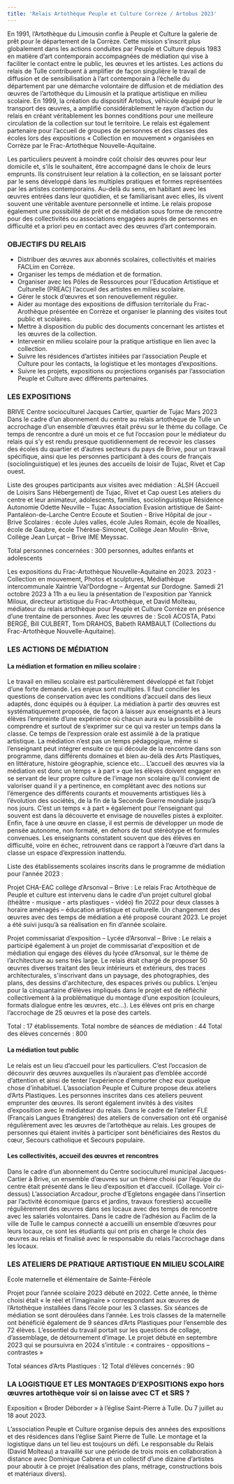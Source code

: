 ```yaml
---
title: 'Relais Artothèque Peuple et Culture Corrèze / Artobus 2023'
---
```


En 1991, l’Artothèque du Limousin confie à Peuple et Culture la galerie de prêt pour le département de la Corrèze. Cette mission s’inscrit plus globalement dans les actions conduites par Peuple et Culture depuis 1983 en matière d’art contemporain accompagnées de médiation qui vise à faciliter le contact entre le public, les œuvres et les artistes. Les actions du relais de Tulle contribuent à amplifier de façon singulière le travail de diffusion et de sensibilisation à l’art contemporain à l’échelle du département par une démarche volontaire de diffusion et de médiation des œuvres de l’artothèque du Limousin et la pratique artistique en milieu scolaire. En 1999, la création du dispositif Artobus, véhicule équipé pour le transport des œuvres, a amplifié considérablement le rayon d’action du relais en créant véritablement les bonnes conditions pour une meilleure circulation de la collection sur tout le territoire. Le relais est également partenaire pour l’accueil de groupes de personnes et des classes des écoles lors des expositions « Collection en mouvement » organisées en Corrèze par le Frac-Artothèque Nouvelle-Aquitaine.

Les particuliers peuvent à moindre coût choisir des œuvres pour leur domicile et, s’ils le souhaitent, être accompagné dans le choix de leurs emprunts. Ils construisent leur relation à la collection, en se laissant porter par le sens développé dans les multiples pratiques et formes représentées par les artistes contemporains. Au-delà du sens, en habitant avec les œuvres entrées dans leur quotidien, et se familiarisant avec elles, ils vivent souvent une véritable aventure personnelle et intime. Le relais propose également une possibilité de prêt et de médiation sous forme de rencontre pour des collectivités ou associations engagées auprès de personnes en difficulté et a priori peu en contact avec des œuvres d’art contemporain.

### OBJECTIFS DU RELAIS

- Distribuer des œuvres aux abonnés scolaires, collectivités et mairies FACLim en Corrèze.
- Organiser les temps de médiation et de formation.
- Organiser avec les Pôles de Ressources pour l’Education Artistique et Culturelle (PREAC) l’accueil des artistes en milieu scolaire. 
- Gérer le stock d’œuvres et son renouvellement régulier.
- Aider au montage des expositions de diffusion territoriale du Frac-Arothèque présentée en Corrèze et organiser le planning des visites tout public et scolaires.
- Mettre à disposition du public des documents concernant les artistes et les œuvres de la collection.
- Intervenir en milieu scolaire pour la pratique artistique en lien avec la collection.
- Suivre les résidences d’artistes initiées par l’association Peuple et Culture pour les contacts, la logistique et les montages d’expositions. 
- Suivre les projets, expositions ou projections organisés par l’association Peuple et Culture avec différents partenaires.

### LES EXPOSITIONS

BRIVE
Centre socioculturel Jacques Cartier, quartier de Tujac 
Mars 2023
Dans le cadre d’un abonnement du centre au relais artothèque de Tulle un accrochage d’un ensemble d’œuvres était prévu sur le thème du collage.
Ce temps de rencontre a duré un mois et ce fut l’occasion pour le médiateur du relais qui s’y est rendu presque quotidiennement de recevoir les classes des écoles du quartier et d’autres secteurs du pays de Brive, pour un travail spécifique, ainsi que les personnes participant à des cours de français (sociolinguistique) et les jeunes des accueils de loisir de Tujac, Rivet et Cap ouest.

Liste des groupes participants aux visites avec médiation : 
ALSH (Accueil de Loisirs Sans Hébergement) de Tujac, Rivet et Cap ouest
Les ateliers du centre et leur animateur, adolescents, familles, sociolinguistique 
Résidence Autonomie Odette Neuville – Tujac
Association Evasion artistique de Saint-Pantaléon-de-Larche
Centre Ecoute et Soutien - Brive
Hôpital de jour - Brive
Scolaires : école Jules valles, école Jules Romain, école de Noailles, école de Gaubre, école Thérèse-Simonet, Collège Jean Moulin -Brive, Collège Jean Lurçat – Brive
IME Meyssac. 

Total personnes concernées : 300 personnes, adultes enfants et adolescents

Les expositions du Frac-Artothèque Nouvelle-Aquitaine en 2023.
2023 - Collection en mouvement, Photos et sculptures, Médiathèque intercommunale Xaintrie Val’Dordogne – Argentat sur Dordogne.
Samedi 21 octobre 2023 à 11h a eu lieu la présentation de l'exposition par Yannick Miloux, directeur artistique du Frac-Artothèque, et David Molteau, médiateur du relais artothèque pour Peuple et Culture Corrèze en présence d’une trentaine de personnes.
Avec les œuvres de : Scoli ACOSTA, Patxi BERGÉ, Bill CULBERT, Tom DRAHOS, Babeth RAMBAULT (Collections du Frac-Artothèque Nouvelle-Aquitaine).

### LES ACTIONS DE MÉDIATION

#### La médiation et formation en milieu scolaire : 

Le travail en milieu scolaire est particulièrement développé et fait l’objet d’une forte demande. Les enjeux sont multiples. Il faut concilier les questions de conservation avec les conditions d’accueil dans des lieux adaptés, donc équipés ou à équiper.
La médiation à partir des œuvres est systématiquement proposée, de façon à laisser aux enseignants et à leurs élèves l’empreinte d’une expérience où chacun aura eu la possibilité de comprendre et surtout de s’exprimer sur ce qui va rester un temps dans la classe. Ce temps de l’expression orale est assimilé à de la pratique artistique.
La médiation n’est pas un temps pédagogique, même si l’enseignant peut intégrer ensuite ce qui découle de la rencontre dans son programme, dans différents domaines et bien au-delà des Arts Plastiques, en littérature, histoire géographie, science etc…
L’accueil des œuvres via la médiation est donc un temps « à part » que les élèves doivent engager en se servant de leur propre culture de l’image non scolaire qu’il convient de valoriser quand il y a pertinence, en complétant avec des notions sur l’émergence des différents courants et mouvements artistiques liés à l’évolution des sociétés, de la fin de la Seconde Guerre mondiale jusqu’à nos jours. C’est un temps « à part » également pour l’enseignant qui souvent est dans la découverte et envisage de nouvelles pistes à exploiter.
Enfin, face à une œuvre en classe, il est permis de développer un mode de pensée autonome, non formaté, en dehors de tout stéréotype et formules convenues. Les enseignants constatent souvent que des élèves en difficulté, voire en échec, retrouvent dans ce rapport à l’œuvre d’art dans la classe un espace d’expression inattendu.


Liste des établissements scolaires inscrits dans le programme de médiation pour l’année 2023 :

Projet CHA-EAC collège d’Arsonval – Brive : 
Le relais Frac Artothèque de Peuple et culture est intervenu dans le cadre d’un projet culturel global (théâtre - musique - arts plastiques - vidéo) fin 2022 pour deux classes à horaire aménagés – éducation artistique et culturelle.
Un changement des œuvres avec des temps de médiation a été proposé courant 2023. Le projet a été suivi jusqu’à sa réalisation en fin d’année scolaire. 

Projet commissariat d’exposition – Lycée d’Arsonval – Brive :
Le relais a participé également à un projet de commissariat d'exposition et de médiation qui engage des élèves du lycée d’Arsonval, sur le thème de l’architecture au sens très large. Le relais était chargé de proposer 50 œuvres diverses traitant des lieux intérieurs et extérieurs, des traces architecturales, s'inscrivant dans un paysage, des photographies, des plans, des dessins d'architecture, des espaces privés ou publics.
L’enjeu pour la cinquantaine d’élèves impliqués dans le projet est de réfléchir collectivement à la problématique du montage d’une exposition (couleurs, formats dialogue entre les œuvres, etc…). Les élèves ont pris en charge l’accrochage de 25 œuvres et la pose des cartels.

Total : 17 établissements.
Total nombre de séances de médiation : 44
Total des élèves concernés : 800 



#### La médiation tout public

Le relais est un lieu d’accueil pour les particuliers. C’est l’occasion de découvrir des œuvres auxquelles ils n’auraient pas d’emblée accordé d’attention et ainsi de tenter l’expérience d’emporter chez eux quelque chose d’inhabituel.
L’association Peuple et Culture propose deux ateliers d’Arts Plastiques. Les personnes inscrites dans ces ateliers peuvent emprunter des œuvres. Ils seront également invités à des visites d’exposition avec le médiateur du relais.
Dans le cadre de l’atelier FLE (Français Langues Etrangères) des ateliers de conversation ont été organisé régulièrement avec les œuvres de l’artothèque au relais. Les groupes de personnes qui étaient invités à participer sont bénéficiaires des Restos du cœur, Secours catholique et Secours populaire.

#### Les collectivités, accueil des œuvres et rencontres

Dans le cadre d’un abonnement du Centre socioculturel municipal Jacques-Cartier à Brive, un ensemble d’œuvres sur un thème choisi par l’équipe du centre était présenté dans le lieu d’exposition et d’accueil. (Collage. Voir ci-dessus)
L’association Arcadour, proche d’Egletons engagée dans l’insertion par l’activité économique (parcs et jardins, travaux forestiers) accueille régulièrement des œuvres dans ses locaux avec des temps de rencontre avec les salariés volontaires. 
Dans le cadre de l’adhésion au Faclim de la ville de Tulle le campus connecté a accueilli un ensemble d’œuvres pour leurs locaux, ce sont les étudiants qui ont pris en charge le choix des œuvres au relais et finalisé avec le responsable du relais l’accrochage dans les locaux.


### LES ATELIERS DE PRATIQUE ARTISTIQUE EN MILIEU SCOLAIRE

Ecole maternelle et élémentaire de Sainte-Féréole

Projet pour l’année scolaire 2023 débuté en 2022.
Cette année, le thème choisi était « le réel et l’imaginaire » correspondant aux œuvres de l’Artothèque installées dans l’école pour les 3 classes.
Six séances de médiation se sont déroulées dans l’année. Les trois classes de la maternelle ont bénéficié également de 9 séances d’Arts Plastiques pour l’ensemble des 72 élèves.
L’essentiel du travail portait sur les questions de collage, d’assemblage, de détournement d’image. 
Le projet débuté en septembre 2023 qui se poursuivra en 2024 s’intitule : « contraires - oppositions – contrastes » 

Total séances d’Arts Plastiques : 12
Total d’élèves concernés : 90
### LA LOGISTIQUE ET LES MONTAGES D’EXPOSITIONS expo hors œuvres artothèque voir si on laisse avec CT et SRS ?

Exposition « Broder Déborder » à l’église Saint-Pierre à Tulle.
Du 7 juillet au 18 aout 2023.

L’association Peuple et Culture organise depuis des années des expositions et des résidences dans l’église Saint Pierre de Tulle. Le montage et la logistique dans un tel lieu est toujours un défi. Le responsable du Relais (David Molteau) a travaillé sur une période de trois mois en collaboration à distance avec Dominique Cabrera et un collectif d’une dizaine d’artistes pour aboutir à ce projet (réalisation des plans, métrage, constructions bois et matériaux divers).